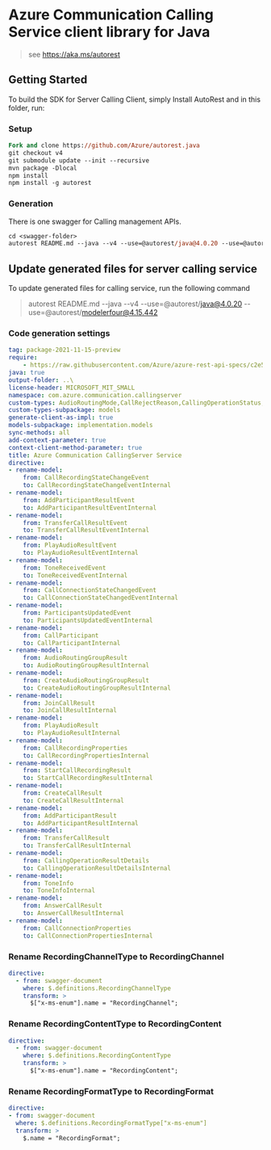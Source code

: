 # Azure Communication Calling Service client library for Java

> see https://aka.ms/autorest
## Getting Started

To build the SDK for Server Calling Client, simply Install AutoRest and in this folder, run:

### Setup
```ps
Fork and clone https://github.com/Azure/autorest.java
git checkout v4
git submodule update --init --recursive
mvn package -Dlocal
npm install
npm install -g autorest
```

### Generation

There is one swagger for Calling management APIs.

```ps
cd <swagger-folder>
autorest README.md --java --v4 --use=@autorest/java@4.0.20 --use=@autorest/modelerfour@4.15.442
```

## Update generated files for server calling service
To update generated files for calling service, run the following command

> autorest README.md --java --v4 --use=@autorest/java@4.0.20 --use=@autorest/modelerfour@4.15.442

### Code generation settings
``` yaml
tag: package-2021-11-15-preview
require:
    - https://raw.githubusercontent.com/Azure/azure-rest-api-specs/c2e5ae3e6d0bb5ea80493740de9d35c0ab1fe763/specification/communication/data-plane/CallingServer/readme.md
java: true
output-folder: ..\
license-header: MICROSOFT_MIT_SMALL
namespace: com.azure.communication.callingserver
custom-types: AudioRoutingMode,CallRejectReason,CallingOperationStatus,CallRecordingState,CallConnectionState,CallingEventSubscriptionType,CallMediaType,RecordingChannelType,RecordingContentType,RecordingFormatType,ToneValue
custom-types-subpackage: models
generate-client-as-impl: true
models-subpackage: implementation.models
sync-methods: all
add-context-parameter: true
context-client-method-parameter: true
title: Azure Communication CallingServer Service 
directive:
- rename-model:
    from: CallRecordingStateChangeEvent
    to: CallRecordingStateChangeEventInternal    
- rename-model:
    from: AddParticipantResultEvent
    to: AddParticipantResultEventInternal
- rename-model:
    from: TransferCallResultEvent
    to: TransferCallResultEventInternal
- rename-model:
    from: PlayAudioResultEvent
    to: PlayAudioResultEventInternal   
- rename-model:
    from: ToneReceivedEvent
    to: ToneReceivedEventInternal      
- rename-model:
    from: CallConnectionStateChangedEvent
    to: CallConnectionStateChangedEventInternal
- rename-model:
    from: ParticipantsUpdatedEvent
    to: ParticipantsUpdatedEventInternal
- rename-model:
    from: CallParticipant
    to: CallParticipantInternal
- rename-model:
    from: AudioRoutingGroupResult
    to: AudioRoutingGroupResultInternal
- rename-model:
    from: CreateAudioRoutingGroupResult
    to: CreateAudioRoutingGroupResultInternal
- rename-model:
    from: JoinCallResult
    to: JoinCallResultInternal
- rename-model:
    from: PlayAudioResult
    to: PlayAudioResultInternal
- rename-model:
    from: CallRecordingProperties
    to: CallRecordingPropertiesInternal
- rename-model:
    from: StartCallRecordingResult
    to: StartCallRecordingResultInternal
- rename-model:
    from: CreateCallResult
    to: CreateCallResultInternal
- rename-model:
    from: AddParticipantResult
    to: AddParticipantResultInternal
- rename-model:
    from: TransferCallResult
    to: TransferCallResultInternal
- rename-model:
    from: CallingOperationResultDetails
    to: CallingOperationResultDetailsInternal
- rename-model:
    from: ToneInfo
    to: ToneInfoInternal
- rename-model:
    from: AnswerCallResult
    to: AnswerCallResultInternal
- rename-model:
    from: CallConnectionProperties
    to: CallConnectionPropertiesInternal
```

### Rename RecordingChannelType to RecordingChannel
``` yaml
directive:
  - from: swagger-document
    where: $.definitions.RecordingChannelType
    transform: >
      $["x-ms-enum"].name = "RecordingChannel";
```

### Rename RecordingContentType to RecordingContent
``` yaml
directive:
  - from: swagger-document
    where: $.definitions.RecordingContentType
    transform: >
      $["x-ms-enum"].name = "RecordingContent";
```

### Rename RecordingFormatType to RecordingFormat
``` yaml
directive:
- from: swagger-document
  where: $.definitions.RecordingFormatType["x-ms-enum"]
  transform: >
    $.name = "RecordingFormat";
```
